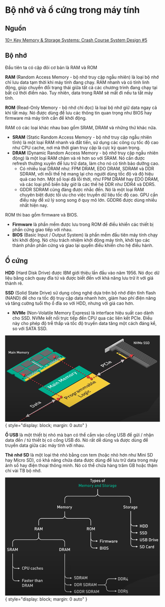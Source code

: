 # Bộ nhớ và ổ cứng trong máy tính

## Nguồn

[10+ Key Memory & Storage Systems: Crash Course System Design #5](https://www.youtube.com/watch?v=lX4CrbXMsNQ)

## Bộ nhớ

Đầu tiên ta có cặp đôi cơ bản là RAM và ROM

**RAM** (Random Access Memory - bộ nhớ truy cập ngẫu nhiên) là loại bộ nhớ chỉ lưu data tạm thời khi máy tính đang chạy. RAM nhanh và có tính linh động, giúp chuyển đổi trạng thái giữa tất cả các chương trình đang chạy tại bất cứ thời điểm nào. Tuy nhiên, data trong RAM sẽ mất đi nếu ta tắt máy tính.

**ROM** (Read-Only Memory - bộ nhớ chỉ đọc) là loại bộ nhớ giữ data ngay cả khi tắt máy. Nó được dùng để lưu các thông tin quan trọng như BIOS hay firmware mà máy tính cần để khởi động.

RAM có các loại khác nhau bao gồm SRAM, DRAM và những thứ khác nữa. 

- **SRAM** (Static Random Access Memory - bộ nhớ truy cập ngẫu nhiên tĩnh) là một loại RAM nhanh và đắt tiền, sử dụng các công cụ tốc độ cao như CPU cache, nơi mà thời gian truy cập là cực kỳ quan trọng.
- **DRAM** (Dynamic Random Access Memory - bộ nhớ truy cập ngẫu nhiên động) là một loại RAM chậm và rẻ hơn so với SRAM. Nó cần được refresh thường xuyên để lưu trữ data, làm cho nó có tính bảo dưỡng cao. 
    - Có nhiều loại DRAM như: FPM DRAM, EDO DRAM, SDRAM và DDR SDRAM, với mỗi thế hệ mang lại cho người dùng tốc độ và độ hiệu quả cao hơn. Một số loại đã lỗi thời, như FPM DRAM hay EDO DRAM, và các loại phổ biến bây giờ là các thế hệ DDR như DDR4 và DDR5. 
    - GDDR SDRAM cũng đàng được nhắc đến. Nó là một loại RAM chuyên biệt được tối ưu cho việc truyền dữ liệu tốc độ cao. GPU cần điều này để xử lý song song ở quy mô lớn. GDDR6 được dùng nhiều nhất hiện nay.

ROM thì bao gồm firmware và BIOS.

- **Firmware** là phần mềm được lưu trong ROM để điều khiển các thiết bị phần cứng giao tiếp với nhau.
- **BIOS** (Basic Input / Output System) là phần mềm đầu tiên máy tính chạy khi khởi động. Nó chịu trách nhiệm khởi động máy tính, khởi tạo các thành phần phần cứng và giao lại quyền điều khiển cho hệ điều hành.

## Ổ cứng

**HDD** (Hard Disk Drive) được IBM giới thiệu lần đầu vào năm 1956. Nó đọc dữ liệu bằng cách quay đĩa từ và được biết đến với khả năng lưu trữ ít với giá thành rẻ.

**SSD** (Solid State Drive) sử dụng công nghệ dựa trên bộ nhớ điện tĩnh flash (NAND) để cho ra tốc độ truy cập data nhanh hơn, giảm hao phí điện năng và tăng cường tuổi thọ ổ đĩa so với HDD, nhưng với giá cao hơn.

- **NVMe** (Non-Volatile Memory Express) là interface hiệu suất cao dành cho SSD. NVMe kết nối trực tiếp đến CPU qua các liên kết PCIe. Điều này cho phép độ trễ thấp và tốc độ truyền data tăng một cách đáng kể, so với SATA SSD.

![!figure1](figure1.png){ style="display: block; margin: 0 auto" }

**Ổ USB** là một thiết bị nhỏ mà bạn có thể cắm vào cổng USB để gửi / nhận data đến / từ thiết bị có cổng USB đó. Nó rất dễ dùng và được dùng để truyền data giữa các máy tính với nhau.

**Thẻ nhớ SD** là một loại thẻ nhỏ bằng con tem (hoặc nhỏ hơn như Mini SD hay Micro SD), có khả năng chứa data được dùng để lưu trữ data trong máy ảnh số hay điện thoại thông minh. Nó có thể chứa hàng trăm GB hoặc thậm chí vài TB bộ nhớ.

![!figure2](figure2.png){ style="display: block; margin: 0 auto" }
